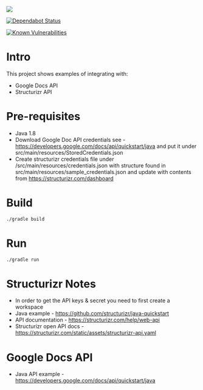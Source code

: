 ![](https://github.com/nahknarmi/google-docs-spike/workflows/Build%20&%20Test/badge.svg) 

[![Dependabot Status](https://api.dependabot.com/badges/status?host=github&repo=nahknarmi/google-docs-spike)](https://dependabot.com)

[![Known Vulnerabilities](https://snyk.io/test/github/nahknarmi/google-docs-spike/badge.svg)](https://snyk.io/test/github/nahknarmi/google-docs-spike)

# Intro

This project shows examples of integrating with:
- Google Docs API
- Structurizr API


# Pre-requisites
- Java 1.8
- Download Google Doc API credentials see - https://developers.google.com/docs/api/quickstart/java and put it under src/main/resources/StoredCredentials.json
- Create structurizr credentials file under /src/main/resources/credentials.json with structure found in src/main/resources/sample_credentials.json and update with contents from https://structurizr.com/dashboard 

# Build

```bash
./gradle build
```


# Run

```bash
./gradle run
```


# Structurizr Notes
- In order to get the API keys & secret you need to first create a workspace
- Java example - https://github.com/structurizr/java-quickstart
- API documentation - https://structurizr.com/help/web-api
- Structurizr open API docs - https://structurizr.com/static/assets/structurizr-api.yaml

# Google Docs API
- Java API example - https://developers.google.com/docs/api/quickstart/java 

